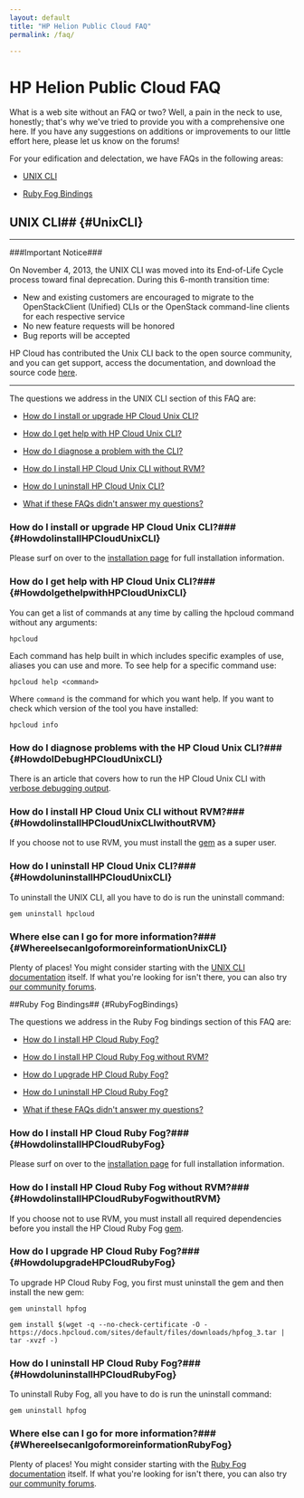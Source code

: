 ```yaml
---
layout: default
title: "HP Helion Public Cloud FAQ"
permalink: /faq/

---
```

# HP Helion Public Cloud FAQ

What is a web site without an FAQ or two?  Well, a pain in the neck to use, honestly; that's why we've tried to provide you with a comprehensive one here.  If you have any suggestions on additions or improvements to our little effort here, please let us know on the forums!



<!--reference ruby fog and unix cli to install pages

after uninstalling, you can install a new gem from [wherever]-->



For your edification and delectation, we have FAQs in the following areas:



* [UNIX CLI](#UnixCLI)

* [Ruby Fog Bindings](#RubyFogBindings)



## UNIX CLI## {#UnixCLI}

___________________

###Important Notice###

On November 4, 2013, the UNIX CLI was moved into its End-of-Life Cycle process toward final deprecation. During this 6-month transition time:

* New and existing customers are encouraged to migrate to the OpenStackClient (Unified) CLIs or the OpenStack command-line clients for each respective service
* No new feature requests will be honored
* Bug reports will be accepted

HP Cloud has contributed the Unix CLI back to the open source community, and you can get support, access the documentation, and download the source code [here](https://github.com/hpcloud/unix_cli).

_________________________________________


The questions we address in the UNIX CLI section of this FAQ are:



* [How do I install or upgrade HP Cloud Unix CLI?](#HowdoIinstallHPCloudUnixCLI)

* [How do I get help with HP Cloud Unix CLI?](#HowdoIgethelpwithHPCloudUnixCLI)

* [How do I diagnose a problem with the CLI?](#HowdoIDebugHPCloudUnixCLI)

* [How do I install HP Cloud Unix CLI without RVM?](#HowdoIinstallHPCloudUnixCLIwithoutRVM)

* [How do I uninstall HP Cloud Unix CLI?](#HowdoIuninstallHPCloudUnixCLI)

* [What if these FAQs didn't answer my questions?](#WhereelsecanIgoformoreinformationUnixCLI)



### How do I install or upgrade HP Cloud Unix CLI?### {#HowdoIinstallHPCloudUnixCLI}



Please surf on over to the [installation page](/cli/unix/2/install) for full installation information.



### How do I get help with HP Cloud Unix CLI?### {#HowdoIgethelpwithHPCloudUnixCLI}



You can get a list of commands at any time by calling the hpcloud command without any arguments:



    hpcloud



Each command has help built in which includes specific examples of use, aliases you can use and more. To see help for a specific command use:



    hpcloud help <command>



Where `command` is the command for which you want help.  If you want to check which version of the tool you have installed:



    hpcloud info



### How do I diagnose problems with the HP Cloud Unix CLI?### {#HowdoIDebugHPCloudUnixCLI}

 

There is an article that covers how to run the HP Cloud Unix CLI with [verbose debugging output](/cli/unix/articles/debugging).

 

 

### How do I install HP Cloud Unix CLI without RVM?### {#HowdoIinstallHPCloudUnixCLIwithoutRVM}



If you choose not to use RVM, you must install the [gem](/glossary#gem) as a super user.



### How do I uninstall HP Cloud Unix CLI?### {#HowdoIuninstallHPCloudUnixCLI}



To uninstall the UNIX CLI, all you have to do is run the uninstall command:



    gem uninstall hpcloud



### Where else can I go for more information?### {#WhereelsecanIgoformoreinformationUnixCLI}



Plenty of places!  You might consider starting with the [UNIX CLI documentation](/cli/unix) itself.  If what you're looking for isn't there, you can also try [our community forums](https://community.hpcloud.com/).  


##Ruby Fog Bindings## {#RubyFogBindings}



The questions we address in the Ruby Fog bindings section of this FAQ are:



* [How do I install HP Cloud Ruby Fog?](#HowdoIinstallHPCloudRubyFog)

* [How do I install HP Cloud Ruby Fog without RVM?](#HowdoIinstallHPCloudRubyFogwithoutRVM)

* [How do I upgrade HP Cloud Ruby Fog?](#HowdoIupgradeHPCloudRubyFog)

* [How do I uninstall HP Cloud Ruby Fog?](#HowdoIuninstallHPCloudRubyFog)

* [What if these FAQs didn't answer my questions?](#WhereelsecanIgoformoreinformationRubyFog)



### How do I install HP Cloud Ruby Fog?### {#HowdoIinstallHPCloudRubyFog}



Please surf on over to the [installation page](/bindings/fog/install) for full installation information.



### How do I install HP Cloud Ruby Fog without RVM?### {#HowdoIinstallHPCloudRubyFogwithoutRVM}



If you choose not to use RVM, you must install all required dependencies before you install the HP Cloud Ruby Fog [gem](/glossary#gem).



<!--link to nokogiri package and install information?-->



### How do I upgrade HP Cloud Ruby Fog?### {#HowdoIupgradeHPCloudRubyFog}



To upgrade HP Cloud Ruby Fog, you first must uninstall the gem and then install the new gem:



    gem uninstall hpfog

    gem install $(wget -q --no-check-certificate -O - https://docs.hpcloud.com/sites/default/files/downloads/hpfog_3.tar | tar -xvzf -)



### How do I uninstall HP Cloud Ruby Fog?### {#HowdoIuninstallHPCloudRubyFog}



To uninstall Ruby Fog, all you have to do is run the uninstall command:



    gem uninstall hpfog



### Where else can I go for more information?### {#WhereelsecanIgoformoreinformationRubyFog}



Plenty of places!  You might consider starting with the [Ruby Fog documentation](/bindings/fog) itself.  If what you're looking for isn't there, you can also try [our community forums](https://community.hpcloud.com/). 



<!--I need the HTML for launching a support chat window-->



<!--

## Installation



## Deployment



## Windows CLI

-->
